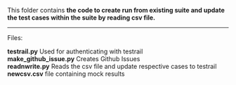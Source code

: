 This folder contains __the code to create run from existing suite and update the test cases within the suite by reading csv file.__
* * * 
Files:

**testrail.py** Used for authenticating with testrail<br />
**make_github_issue.py** Creates Github Issues<br />
**readnwrite.py** Reads the csv file and update respective cases to testrail<br />
**newcsv.csv** file containing mock results <br />
